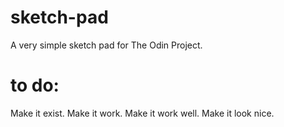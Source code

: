 # sketch-pad
A very simple sketch pad for The Odin Project.

# to do:
  Make it exist.
  Make it work.
  Make it work well.
  Make it look nice.
